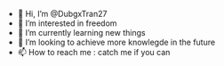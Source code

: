 - 👋 Hi, I’m @DubgxTran27
- 👀 I’m interested in freedom
- 🌱 I’m currently learning new things
- 💞️ I’m looking to achieve more knowlegde in the future
- 📫 How to reach me : catch me if you can

<!---
DubgxTran27/DubgxTran27 is a ✨ special ✨ repository because its `README.md` (this file) appears on your GitHub profile.
You can click the Preview link to take a look at your changes.
--->
